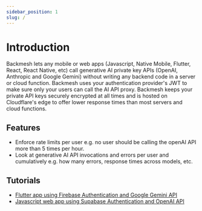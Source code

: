 ```yaml
---
sidebar_position: 1
slug: /
---
```


# Introduction

Backmesh lets any mobile or web apps (Javascript, Native Mobile, Flutter, React, React Native, etc) call generative AI private key APIs (OpenAI, Anthropic and Google Gemini) without writing any backend code in a server or cloud function. Backmesh uses your authentication provider's JWT to make sure only your users can call the AI API proxy. Backmesh keeps your private API keys securely encrypted at all times and is hosted on Cloudflare's edge to offer lower response times than most servers and cloud functions.

## Features

- Enforce rate limits per user e.g. no user should be calling the openAI API more than 5 times per hour.
- Look at generative AI API invocations and errors per user and cumulatively e.g. how many errors, response times across models, etc.

## Tutorials

- [Flutter app using Firebase Authentication and Google Gemini API](/docs/firebase)
- [Javascript web app using Supabase Authentication and OpenAI API](/docs/supabase)
